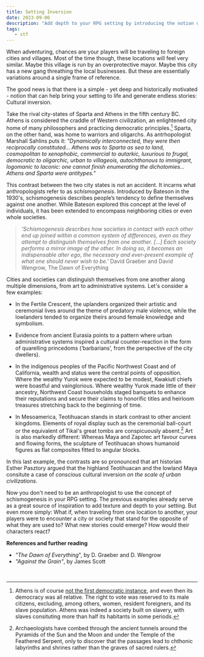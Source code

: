 ```yaml
---
title: Setting Inversion
date: 2023-09-06
description: "Add depth to your RPG setting by introducing the notion of cultural inversion - a phenomenon that defined many historical societies."
tags:
   - stf
---
```



When adventuring, chances are your players will be traveling to foreign cities and villages. 
Most of the time though, these locations will feel very similar. 
Maybe this village is run by an overprotective mayor. 
Maybe this city has a new gang threathing the local businesses.
But these are essentially variations around a single frame of reference. 

The good news is that there is a simple - yet deep and historically motivated - notion that can help bring your setting to life and generate endless stories: Cultural inversion.  

Take the rival city-states of Sparta and Athens in the fifth century BC. 
Athens is considered the craddle of Western civilization, an enlightened city home of many philosophers and practicing democratic principles.[^1] 
Sparta, on the other hand, was home to warriors and oligarchs. 
As antrhopologist Marshall Sahlins puts it: *"Dynamically interconnected, they were then reciprocally constituted… Athens was to Sparta as sea to land, cosmopolitan to xenophobic, commercial to autarkic, luxurious to frugal, democratic to oligarchic, urban to villageois, autochthonous to immigrant, logomanic to laconic: one cannot finish enumerating the dichotomies… Athens and Sparta were antitypes."*

This contrast between the two city states is not an accident. 
It incarns what anthropologists refer to as *schismogenesis*. 
Introduced by Bateson in the 1930's, schismogenesis describes people’s tendency to define themselves against one another.
While Bateson explored this concept at the level of individuals, it has been extended to encompass neighboring cities or even whole societies.

> *'Schismogenesis describes how societies in contact with each other end up joined within a common system of differences, even as they attempt to distinguish themselves from one another. [...] Each society performs a mirror image of the other. In doing so, it becomes an indispensable alter ego, the necessary and ever-present example of what one should never wish to be.'* David Graeber and David Wengrow, The Dawn of Everything


Cities and societies can distinguish themselves from one another along multiple dimensions, from art to administrative systems. Let's consider a few examples: 

- In the Fertile Crescent, the uplanders organized their artistic and ceremonial lives around the theme of predatory male violence, while the lowlanders tended to organize theirs around female knowledge and symbolism. 

- Evidence from ancient Eurasia points to a pattern where urban administrative systems inspired a cultural counter-reaction in the form of quarelling princedoms (‘barbarians’, from the perspective of the city dwellers).

- In the indigenous peoples of the Pacific Northwest Coast and of California, wealth and status were the central points of opposition. Where the wealthy Yurok were expected to be modest, Kwakiutl chiefs were boastful and vainglorious. Where wealthy Yurok made little of their ancestry, Northwest Coast households staged banquets to enhance their reputations and secure their claims to honorific titles and heirloom treasures stretching back to the beginning of time.

- In Mesoamerica, Teotihuacan stands in stark contrast to other ancient kingdoms. Elements of royal display such as the ceremonial ball-court or the equivalent of Tikal's great tombs are conspicuously absent.[^2] 
Art is also markedly different: Whereas Maya and Zapotec art favour curves and flowing forms, the sculpture of Teotihuacan shows humanoid figures as flat composites fitted to angular blocks. 

In this last example, the contrasts are so pronounced that art historian Esther Pasztory argued that the highland Teotihuacan and the lowland Maya consitute a case of *conscious* cultural inversion *on the scale of urban civilizations*.
 
Now you don't need to be an anthropologist to use the concept of schismogenesis in your RPG setting. 
The previous examples already serve as a great source of inspiration to add texture and depth to your setting.
But even more simply: What if, when traveling from one location to another, your players were to encounter a city or society that stand for the opposite of what they are used to? What new stories could emerge? How would their characters react?

**References and further reading**

- *"The Dawn of Everything*", by D. Graeber and D. Wengrow
- *"Against the Grain"*, by James Scott


<br>

[^1]: Athens is of course [not the first democratic instance](https://davidgraeber.org/articles/there-never-was-a-west-or-democracy-emerges-from-the-spaces-in-between/), and even then its democracy was all relative. The right to vote was reserved to its male citizens, excluding, among others, women, resident foreigners, and its slave population. 
Athens was indeed a society built on slavery, with slaves consituting more than half its habitants in some periods.

[^2]: Archaeologists have combed through the ancient tunnels around the Pyramids of the Sun and the Moon and under the Temple of the Feathered Serpent, only to discover that the passages lead to chthonic labyrinths and shrines rather than the graves of sacred rulers.





